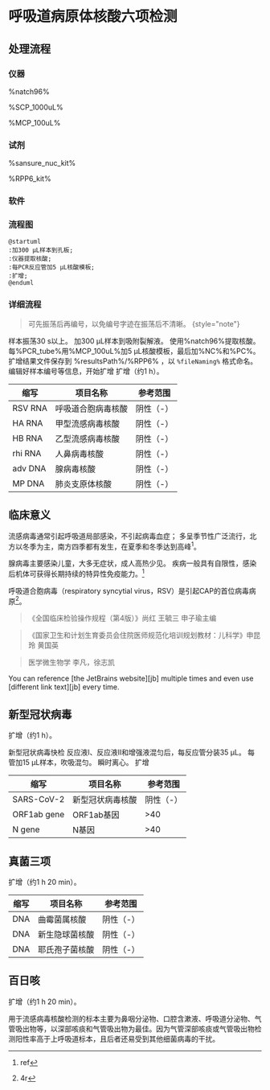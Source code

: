 # 呼吸道病原体核酸六项检测


## 处理流程
### 仪器
%natch96%

%SCP_1000uL%

%MCP_100uL%

### 试剂
%sansure_nuc_kit%

%RPP6_kit%

### 软件

### 流程图
```plantuml
@startuml
:加300 μL样本到孔板;
:仪器提取核酸;
:每PCR反应管加5 μL核酸模板;
:扩增;
@enduml
```

### 详细流程

> 可先振荡后再编号，以免编号字迹在振荡后不清晰。
> {style="note"}

<procedure>
<step>样本振荡30 s以上。</step>
<step>加300 μL样本到吸附裂解液。</step>
<step>使用%natch96%提取核酸。</step>
<step>每%PCR_tube%用%MCP_100uL%加5 μL核酸模板，最后加%NC%和%PC%。</step>
<step><include from="library.md" element-id="混匀离心"></include></step>
<step>扩增结果文件保存到 <path>%resultsPath%/%RPP6%</path> ，以 <code>%fileNaming%</code> 格式命名。编辑好样本编号等信息，开始扩增</step>
<step>扩增（约1 h）。</step>
</procedure>

| 缩写      | 项目名称      | 参考范围  |
|---------|-----------|-------|
| RSV RNA | 呼吸道合胞病毒核酸 | 阴性（-） |
| HA RNA  | 甲型流感病毒核酸  | 阴性（-） |
| HB RNA  | 乙型流感病毒核酸  | 阴性（-） |
| rhi RNA | 人鼻病毒核酸    | 阴性（-） |
| adv DNA | 腺病毒核酸     | 阴性（-） |
| MP DNA  | 肺炎支原体核酸   | 阴性（-） |


## 临床意义
流感病毒通常引起呼吸道局部感染，不引起病毒血症；
多呈季节性广泛流行，北方以冬季为主，南方四季都有发生，在夏季和冬季达到高峰<sup>1</sup>。

腺病毒主要感染儿童，大多无症状，成人高热少见。
疾病一般具有自限性，感染后机体可获得长期持续的特异性免疫能力。[^a]

呼吸道合胞病毒（respiratory syncytial virus，RSV）是引起CAP的首位病毒病原[^b]。

[^a]: ref
[^b]: 4r


> 《全国临床检验操作规程（第4版）》尚红 王毓三 申子瑜主编

> 《国家卫生和计划生育委员会住院医师规范化培训规划教材：儿科学》申昆玲 黄国英

> 医学微生物学 李凡，徐志凯

You can reference [the JetBrains website][jb] multiple times
and even use [different link text][jb] every time.



## 新型冠状病毒

扩增（约1 h）。

新型冠状病毒快检
<procedure>
<step>反应液I、反应液II和增强液混匀后，每反应管分装35 μL。</step>
<step>每管加15 μL样本，吹吸混匀。</step>
<step>瞬时离心。</step>
<step>扩增</step>
</procedure>


| 缩写          | 项目名称     | 参考范围  |
|-------------|----------|-------|
| SARS-CoV-2  | 新型冠状病毒核酸 | 阴性（-） |
| ORF1ab gene | ORF1ab基因 | >40   |
| N gene      | N基因      | >40   |

## 真菌三项

扩增（约1 h 20 min）。

| 缩写  | 项目名称    | 参考范围  |
|-----|---------|-------|
| DNA | 曲霉菌属核酸  | 阴性（-） |
| DNA | 新生隐球菌核酸 | 阴性（-） |
| DNA | 耶氏孢子菌核酸 | 阴性（-） |

## 百日咳
扩增（约1 h 20 min）。


用于流感病毒核酸检测的标本主要为鼻咽分泌物、口腔含漱液、呼吸道分泌物、气管吸出物等，以深部咳痰和气管吸出物为最佳。因为气管深部咳痰或气管吸出物检测阳性率高于上呼吸道标本，且后者还易受到其他细菌病毒的干扰。